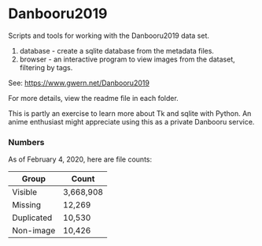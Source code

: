 # Danbooru2019
Scripts and tools for working with the Danbooru2019 data set.

1. database - create a sqlite database from the metadata files.
2. browser - an interactive program to view images from the dataset, filtering by tags.

See:
https://www.gwern.net/Danbooru2019

For more details, view the readme file in each folder.

This is partly an exercise to learn more about Tk and sqlite with Python. An anime enthusiast might appreciate
using this as a private Danbooru service.

### Numbers

As of February 4, 2020, here are file counts:

|Group|Count|
|--|--|
|Visible|3,668,908|
|Missing|    12,269|
|Duplicated| 10,530|
|Non-image|  10,426|

